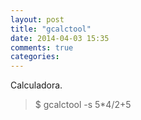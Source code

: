```yaml
---
layout: post
title: "gcalctool"
date: 2014-04-03 15:35
comments: true
categories: 
---
```

Calculadora.

>$ gcalctool -s 5*4/2+5

